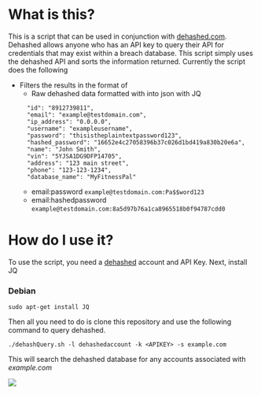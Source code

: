 # What is this? 
This is a script that can be used in conjunction with [dehashed.com](https://dehashed.com/). Dehashed allows anyone who has an API key to query their API for credentials that may exist within a breach database. This script simply uses the dehashed API and sorts the information returned. 
Currently the script does the following
- Filters the results in the format of 
    - Raw dehashed data formatted with into json with JQ
    ``` 
	  "id": "8912739811",
      "email": "example@testdomain.com",
      "ip_address": "0.0.0.0",
      "username": "exampleusername",
      "password": "thisistheplaintextpassword123",
      "hashed_password": "16652e4c27058396b37c026d1bd419a830b20e6a",
      "name": "John Smith",
      "vin": "5YJSA1DG9DFP14705",
      "address": "123 main street",
      "phone": "123-123-1234",
      "database_name": "MyFitnessPal"
	```
    - email:password
	```example@testdomain.com:Pa$$word123```
    - email:hashedpassword
	```example@testdomain.com:8a5d97b76a1ca8965518b0f94787cdd0```

# How do I use it?
To use the script, you need a [dehashed](https://dehashed.com/) account and API Key. 
Next, install JQ
### Debian
```
sudo apt-get install JQ
```
Then all you need to do is clone this repository and use the following command to query dehashed.

```
./dehashQuery.sh -l dehashedaccount -k <APIKEY> -s example.com 
```
This will search the dehashed database for any accounts associated with *example.com*

![](./example.gif)

